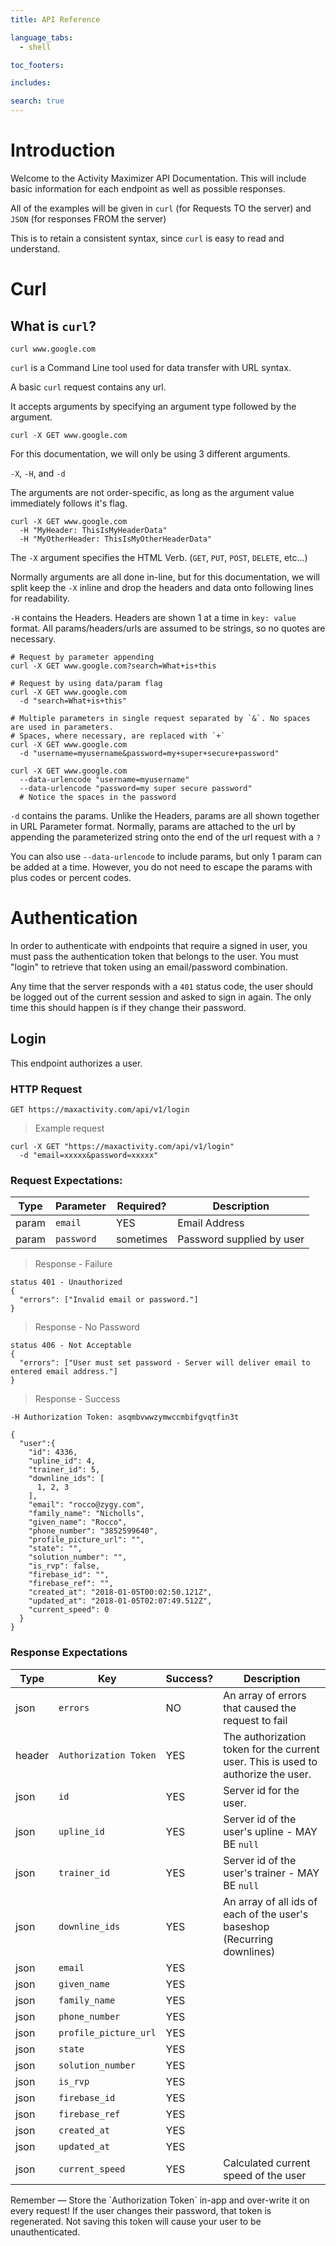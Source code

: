 ```yaml
---
title: API Reference

language_tabs:
  - shell

toc_footers:

includes:

search: true
---
```


<!--
Hi Rocco! Do this:

bundle install
bundle exec middleman server
*Make changes, commit*
And then: ./deploy.rb
-->

# Introduction

Welcome to the Activity Maximizer API Documentation. This will include basic information for each endpoint as well as possible responses.

All of the examples will be given in `curl` (for Requests TO the server) and `JSON` (for responses FROM the server)

This is to retain a consistent syntax, since `curl` is easy to read and understand.

# Curl

## What is `curl`?

```shell
curl www.google.com
```

`curl` is a Command Line tool used for data transfer with URL syntax.

A basic `curl` request contains any url.

It accepts arguments by specifying an argument type followed by the argument.

```shell
curl -X GET www.google.com
```

For this documentation, we will only be using 3 different arguments.

`-X`, `-H`, and `-d`

The arguments are not order-specific, as long as the argument value immediately follows it's flag.

```shell
curl -X GET www.google.com
  -H "MyHeader: ThisIsMyHeaderData"
  -H "MyOtherHeader: ThisIsMyOtherHeaderData"
```

The `-X` argument specifies the HTML Verb. (`GET`, `PUT`, `POST`, `DELETE`, etc...)

Normally arguments are all done in-line, but for this documentation, we will split keep the `-X` inline and drop the headers and data onto following lines for readability.

`-H` contains the Headers. Headers are shown 1 at a time in `key: value` format. All params/headers/urls are assumed to be strings, so no quotes are necessary.

```shell
# Request by parameter appending
curl -X GET www.google.com?search=What+is+this

# Request by using data/param flag
curl -X GET www.google.com
  -d "search=What+is+this"

# Multiple parameters in single request separated by `&`. No spaces are used in parameters.
# Spaces, where necessary, are replaced with `+`
curl -X GET www.google.com
  -d "username=myusername&password=my+super+secure+password"

curl -X GET www.google.com
  --data-urlencode "username=myusername"
  --data-urlencode "password=my super secure password"
  # Notice the spaces in the password
```

`-d` contains the params. Unlike the Headers, params are all shown together in URL Parameter format. Normally, params are attached to the url by appending the parameterized string onto the end of the url request with a `?`

You can also use `--data-urlencode` to include params, but only 1 param can be added at a time. However, you do not need to escape the params with plus codes or percent codes.

# Authentication

In order to authenticate with endpoints that require a signed in user, you must pass the authentication token that belongs to the user. You must "login" to retrieve that token using an email/password combination.

Any time that the server responds with a `401` status code, the user should be logged out of the current session and asked to sign in again. The only time this should happen is if they change their password.

## Login

This endpoint authorizes a user.

### HTTP Request

`GET https://maxactivity.com/api/v1/login`

> Example request

```shell
curl -X GET "https://maxactivity.com/api/v1/login"
  -d "email=xxxxx&password=xxxxx"
```

### Request Expectations:

Type | Parameter | Required? | Description
---- | --------- | --------- | -----------
param | `email` | YES | Email Address
param | `password` | sometimes | Password supplied by user

> Response - Failure

```shell
status 401 - Unauthorized
{
  "errors": ["Invalid email or password."]
}
```

> Response - No Password

```shell
status 406 - Not Acceptable
{
  "errors": ["User must set password - Server will deliver email to entered email address."]
}
```

> Response - Success

```shell
-H Authorization Token: asqmbvwwzymwccmbifgvqtfin3t

{  
  "user":{  
    "id": 4336,
    "upline_id": 4,
    "trainer_id": 5,
    "downline_ids": [  
      1, 2, 3
    ],
    "email": "rocco@zygy.com",
    "family_name": "Nicholls",
    "given_name": "Rocco",
    "phone_number": "3852599640",
    "profile_picture_url": "",
    "state": "",
    "solution_number": "",
    "is_rvp": false,
    "firebase_id": "",
    "firebase_ref": "",
    "created_at": "2018-01-05T00:02:50.121Z",
    "updated_at": "2018-01-05T02:07:49.512Z",
    "current_speed": 0
  }
}
```

### Response Expectations

Type | Key | Success? | Description
---- | --- | -------- | -----------
json | `errors` | NO | An array of errors that caused the request to fail
header | `Authorization Token` | YES | The authorization token for the current user. This is used to authorize the user.
json | `id` | YES | Server id for the user.
json | `upline_id` | YES | Server id of the user's upline - MAY BE `null`
json | `trainer_id` | YES | Server id of the user's trainer - MAY BE `null`
json | `downline_ids` | YES | An array of all ids of each of the user's baseshop (Recurring downlines)
json | `email` | YES |
json | `given_name` | YES |
json | `family_name` | YES |
json | `phone_number` | YES |
json | `profile_picture_url` | YES |
json | `state` | YES |
json | `solution_number` | YES |
json | `is_rvp` | YES |
json | `firebase_id` | YES |
json | `firebase_ref` | YES |
json | `created_at` | YES |
json | `updated_at` | YES |
json | `current_speed` | YES | Calculated current speed of the user

<aside class="success">
Remember — Store the `Authorization Token` in-app and over-write it on every request! If the user changes their password, that token is regenerated. Not saving this token will cause your user to be unauthenticated.
</aside>
